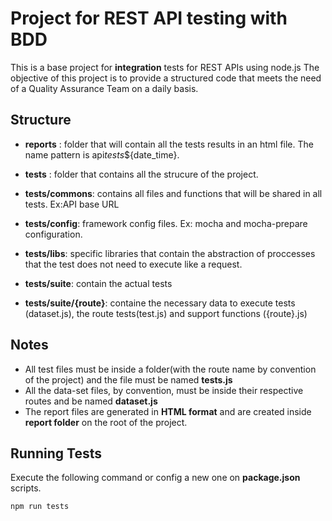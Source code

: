 # Project for REST API testing with BDD

This is a base project for **integration** tests for REST APIs using node.js
The objective of this project is to provide a structured code that meets the need of a Quality Assurance Team on a daily basis.

## Structure

* **reports** : folder that will contain all the tests results in an html file. The name pattern is api*tests*${date_time}.

* **tests** : folder that contains all the strucure of the project.

* **tests/commons**: contains all files and functions that will be shared in all tests. Ex:API base URL

* **tests/config**: framework config files. Ex: mocha and mocha-prepare configuration.

* **tests/libs**: specific libraries that contain the abstraction of proccesses that the test does not need to execute like a request.

* **tests/suite**: contain the actual tests

* **tests/suite/{route}**: containe the necessary data to execute tests (dataset.js), the route tests(test.js) and support functions ({route}.js)

## Notes

* All test files must be inside a folder(with the route name by convention of the project) and the file must be named **tests.js**
* All the data-set files, by convention, must be inside their respective routes and be named **dataset.js**
* The report files are generated in **HTML format** and are created inside **report folder** on the root of the project.

## Running Tests

Execute the following command or config a new one on **package.json** scripts.

```
npm run tests
```
